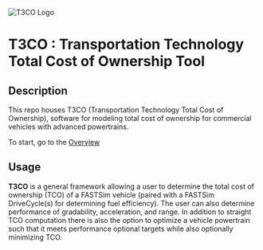 ![T3CO Logo](https://www.nrel.gov/transportation/assets/images/t3co-icon-web.jpg)

# **T3CO** : Transportation Technology Total Cost of Ownership Tool

## Description

This repo houses T3CO (Transportation Technology Total Cost of Ownership), software for modeling total cost of ownership for commercial vehicles with advanced powertrains.

To start, go to the [Overview](https://github.com/NREL/T3CO-private/blob/52252a06fd16cc7bae377f169b78d02c30887b96/docs/index.md)

## Usage
**T3CO** is a general framework allowing a user to determine the total cost of ownership (TCO) of a FASTSim vehicle (paired with a FASTSim DriveCycle(s) for determining fuel efficiency). The user can also determine performance of gradability, acceleration, and range. In addition to straight TCO computation there is also the option to optimize a vehicle powertrain such that it meets performance optional targets while also optionally minimizing TCO.


